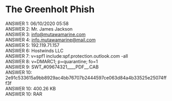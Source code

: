 <h1> The Greenholt Phish </h1>

  ANSWER 1: 06/10/2020 05:58	<br/>
  ANSWER 2: Mr. James Jackson <br/>
  ANSWER 3: info@mutawamarine.com <br/>
  ANSWER 4: info.mutawamarine@mail.com <br/>
  ANSWER 5: 192.119.71.157 <br/>
  ANSWER 6: Hostwinds LLC <br/>
  ANSWER 7: v=spf1 include:spf.protection.outlook.com -all <br/>
  ANSWER 8: v=DMARC1; p=quarantine; fo=1 <br/>
  ANSWER 9: SWT_#09674321____PDF__.CAB<br/>
  ANSWER 10: 2e91c533615a9bb8929ac4bb76707b2444597ce063d84a4b33525e25074fff3f<br/>
  ANSWER 10: 400.26 KB <br/>
  ANSWER 10: RAR <br/>

